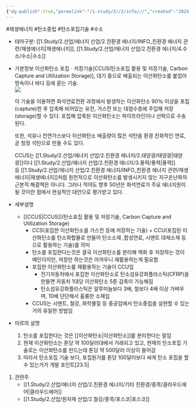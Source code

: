 ```yaml
---
{"dg-publish":true,"permalink":"/1-study/2//2/info///","created":"2024-11-20T21:02:28.536+09:00","updated":"2025-06-03T20:07:21.163+09:00"}
---
```


#재생에너지 #탄소중립 #탄소포집기술 #수소 

- 테마구분: [[1.Study/2.산업/에너지 산업/2.친환경 에너지/INFO_친환경 에너지 관련/재생에너지\|재생에너지]], [[1.Study/2.산업/에너지 산업/2.친환경 에너지/4.수소/수소\|수소]]

- 가본정보
	이산화탄소 포집ㆍ저장기술[CCUS(탄소포집 활용 및 저장기술, Carbon Capture and Utilization Storage)], 대기 중으로 배출되는 이산화탄소를 붙잡아 땅속이나 바다 등에 묻는 기술.  
	![](https://i.imgur.com/iaF55Zu.png)

	이 기술을 이용하면 화석연료전환 과정에서 발생하는 이산화탄소 90％ 이상을 포집(capture)한 후 압축해 비어있는 유전, 가스전 또는 대염수층에 주입해 저장(storage)할 수 있다. 포집해 압축된 이산화탄소는 파이프라인이나 선박으로 수송된다.  
	
	또한, 석유나 천연가스보다 이산화탄소 배출량이 많은 석탄을 환경 친화적인 연료, 곧 청정 석탄으로 만들 수도 있다.  
	
	CCUS는 [[1.Study/2.산업/에너지 산업/2.친환경 에너지/2.태양광/태양광\|태양광]]이나 [[1.Study/2.산업/에너지 산업/2.친환경 에너지/3.풍력/풍력\|풍력]] 등 [[1.Study/2.산업/에너지 산업/2.친환경 에너지/INFO_친환경 에너지 관련/재생에너지\|재생에너지]]처럼 원천적으로 이산화탄소를 발생시키지 않는 지구온난화의 근본적 해결책은 아니다. 그러나 적어도 향후 50년은 화석연료가 주요 에너지원이 될 것이란 점에서 현실적인 대안으로 평가받고 있다.



- 세부설명
	- [[CCUS\|CCUS]](탄소포집 활용 및 저장기술, Carbon Capture and Utilization Storage)
		- CCS(포집한 이산화탄소를 가스전 등에 저장하는 기술) + CCU(포집된 이산화탄소를 탄소화합물로 만들어 탄소소재 ,합성연료, 시멘트 대체소재 등으로 활용하는 기술)를 의미
		- 탄소를 포집한다는것은 결국 이산화탄소를 분리해 액화 후 저장하는 것이 메인이지만, 저장만 하는것은 아까우니 재활용하는게 필요함
		- 포집한 이산화탄소를 재활용하는 기술이 CCU임
			- 전기자동차에서 포집한 이산화탄소로 탄소섬유강화플라스틱(CFRP)을 만들면 자동차 1대당 이산화탄소 5톤 감축이 가능해짐
			- 탄소섬유강화플라스틱은 알루미늄보다 3배, 철보다 4배 이상 가벼우며, 10배 단단해서 훌륭한 소재임
		- CCUS는 시멘트, 철강, 화학물질 등 중공업에서 탄소중립을 실현할 수 있는 거의 유일한 방법임
		

- 미르의 설명
	1. 탄소를 포집한다는 것은 [[이산화탄소\|이산화탄소]]를 분리한다는 말임
	2. 현재 이산화탄소는 톤당 약 100달러대에서 거래되고 있고, 현재의 탄소포집 기술로는 이산화탄소를 만드는데 톤당 약 500달러 이상이 들어감
	3. 따라서 탄소포집 기술 보다, 포집원가를 톤당 100달러보다 싸게 탄소 포집을 할 수 있는가가 개발 포인트[23.5]


1. 관련주
	- [[1.Study/2.산업/에너지 산업/2.친환경 에너지/기타 친환경/종목/클라우드에어\|클라우드에어]]
	- [[1.Study/2.산업/원자재 산업/2.철강/종목/포스코\|포스코]]